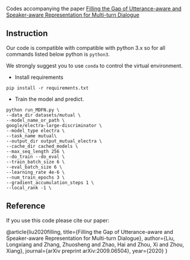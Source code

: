 Codes accompanying the paper [Filling the Gap of Utterance-aware and Speaker-aware Representation for Multi-turn Dialogue](https://arxiv.org/pdf/2009.06504.pdf)

## Instruction
Our code is compatible with compatible with python 3.x so for all commands listed below python is `python3`.

We strongly suggest you to use `conda` to control the virtual environment.

- Install requirements

``
pip install -r requirements.txt
``

- Train the model and predict.

```
python run_MDFN.py \
--data_dir datasets/mutual \
--model_name_or_path \
google/electra-large-discriminator \
--model_type electra \
--task_name mutual\
--output_dir output_mutual_electra \
--cache_dir cached_models \
--max_seq_length 256 \
--do_train --do_eval \
--train_batch_size 6 \
--eval_batch_size 6 \
--learning_rate 4e-6 \
--num_train_epochs 3 \
--gradient_accumulation_steps 1 \
--local_rank -1 \
```

## Reference
If you use this code please cite our paper:

@article{liu2020filling,
  title={Filling the Gap of Utterance-aware and Speaker-aware Representation for Multi-turn Dialogue},
  author={Liu, Longxiang and Zhang, Zhuosheng and Zhao, Hai and Zhou, Xi and Zhou, Xiang},
  journal={arXiv preprint arXiv:2009.06504},
  year={2020}
}


